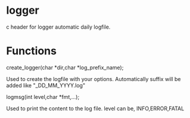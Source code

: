 # logger
c header for logger automatic daily logfile.

# Functions
create_logger(char *dir,char *log_prefix_name);

Used to create the logfile with your options. Automatically suffix will be added like "_DD_MM_YYYY.log"

logmsg(int level,char *fmt,...);

Used to print the content to the log file.
level can be, INFO,ERROR,FATAL

